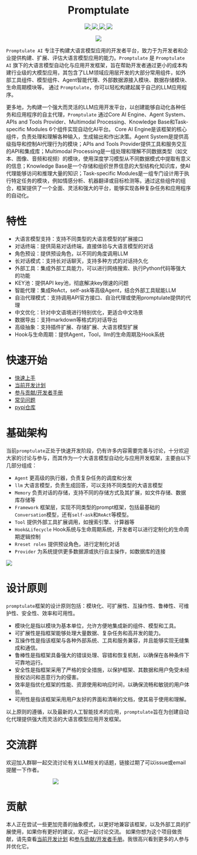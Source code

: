 <h1 align="center">
    Promptulate
</h1>


<p align="center">
    <a target="_blank" href="">
        <img src="https://img.shields.io/badge/License-Apache%202.0-blue.svg?label=license" />
    </a>
    <a target="_blank" href=''>
        <img src="https://img.shields.io/github/release/Undertone0809/promptulate/all.svg?style=flat-square"/>
    </a>
    <a target="_blank" href=''>
        <img src="https://bestpractices.coreinfrastructure.org/projects/3018/badge"/>
   </a>
    <a target="_blank" href=''>
        <img src="https://static.pepy.tech/personalized-badge/promptulate?period=month&units=international_system&left_color=grey&right_color=blue&left_text=Downloads/Week"/>
   </a>
</p>


<p align="center">
  <img src="https://zeeland-bucket.oss-cn-beijing.aliyuncs.com/images/promptulate_logo_new.png"/>
</p>


`Promptulate AI` 专注于构建大语言模型应用的开发者平台，致力于为开发者和企业提供构建、扩展、评估大语言模型应用的能力。`Promptulate` 是 `Promptulate AI` 旗下的大语言模型自动化与应用开发框架，旨在帮助开发者通过更小的成本构建行业级的大模型应用，其包含了LLM领域应用层开发的大部分常用组件，如外部工具组件、模型组件、Agent智能代理、外部数据源接入模块、数据存储模块、生命周期模块等。 通过 `Promptulate`，你可以轻松构建起属于自己的LLM应用程序。

更多地，为构建一个强大而灵活的LLM应用开发平台，以创建能够自动化各种任务和应用程序的自主代理，`Promptulate` 通过Core
AI Engine、Agent System、APIs and Tools Provider、Multimodal Processing、Knowledge Base和Task-specific Modules
6个组件实现自动化AI平台。 Core AI Engine是该框架的核心组件，负责处理和理解各种输入，生成输出和作出决策。Agent
System是提供高级指导和控制AI代理行为的模块；APIs and Tools Provider提供工具和服务交互的API和集成库；Multimodal
Processing是一组处理和理解不同数据类型（如文本、图像、音频和视频）的模块，使用深度学习模型从不同数据模式中提取有意义的信息；Knowledge
Base是一个存储和组织世界信息的大型结构化知识库，使AI代理能够访问和推理大量的知识；Task-specific
Modules是一组专门设计用于执行特定任务的模块，例如情感分析、机器翻译或目标检测等。通过这些组件的组合，框架提供了一个全面、灵活和强大的平台，能够实现各种复杂任务和应用程序的自动化。


# 特性

- 大语言模型支持：支持不同类型的大语言模型的扩展接口
- 对话终端：提供简易对话终端，直接体验与大语言模型的对话
- 角色预设：提供预设角色，以不同的角度调用LLM
- 长对话模式：支持长对话聊天，支持多种方式的对话持久化
- 外部工具：集成外部工具能力，可以进行网络搜索、执行Python代码等强大的功能
- KEY池：提供API key池，彻底解决key限速的问题
- 智能代理：集成ReAct，self-ask等高级Agent，结合外部工具赋能LLM
- 自治代理模式：支持调用API官方接口、自治代理或使用promptulate提供的代理
- 中文优化：针对中文语境进行特别优化，更适合中文场景
- 数据导出：支持markdown等格式的对话导出
- 高级抽象：支持插件扩展、存储扩展、大语言模型扩展
- Hook与生命周期：提供Agent，Tool，llm的生命周期及Hook系统

# 快速开始

- [快速上手](get_started/quick_start.md#快速开始)
- [当前开发计划](other/plan.md#开发计划)
- [参与贡献/开发者手册](other/contribution.md#contribution)
- [常见问题](other/fqa.md#fqa)
- [pypi仓库](https://pypi.org/project/promptulate/)

# 基础架构

当前`promptulate`正处于快速开发阶段，仍有许多内容需要完善与讨论，十分欢迎大家的讨论与参与，而其作为一个大语言模型自动化与应用开发框架，主要由以下几部分组成：

- `Agent` 更高级的执行器，负责复杂任务的调度和分发
- `llm` 大语言模型，负责生成回答，可以支持不同类型的大语言模型
- `Memory` 负责对话的存储，支持不同的存储方式及其扩展，如文件存储、数据库存储等
- `Framework` 框架层，实现不同类型的prompt框架，包括最基础的`Conversation`模型，还有`self-ask`和`ReAct`等模型。
- `Tool` 提供外部工具扩展调用，如搜索引擎、计算器等
- `Hook&Lifecycle` Hook系统与生命周期系统，开发者可以进行定制化的生命周期逻辑控制
- `Rreset roles` 提供预设角色，进行定制化对话
- `Provider` 为系统提供更多数据源或执行自主操作，如数据库的连接

<img src="https://zeeland-bucket.oss-cn-beijing.aliyuncs.com/images/20230704180202.png"/>

# 设计原则

`promptulate`框架的设计原则包括：模块化、可扩展性、互操作性、鲁棒性、可维护性、安全性、效率和可用性。

- 模块化是指以模块为基本单位，允许方便地集成新的组件、模型和工具。
- 可扩展性是指框架能够处理大量数据、复杂任务和高并发的能力。
- 互操作性是指该框架与各种外部系统、工具和服务兼容，并且能够实现无缝集成和通信。
- 鲁棒性是指框架具备强大的错误处理、容错和恢复机制，以确保在各种条件下可靠地运行。
- 安全性是指框架采用了严格的安全措施，以保护框架、其数据和用户免受未经授权访问和恶意行为的侵害。
- 效率是指优化框架的性能、资源使用和响应时间，以确保流畅和敏锐的用户体验。
- 可用性是指该框架采用用户友好的界面和清晰的文档，使其易于使用和理解。

以上原则的遵循，以及最新的人工智能技术的应用，`promptulate`旨在为创建自动化代理提供强大而灵活的大语言模型应用开发框架。

# 交流群

欢迎加入群聊一起交流讨论有关LLM相关的话题，链接过期了可以issue或email提醒一下作者。

<div style="width: 250px;margin: 0 auto;">
    <img src="https://zeeland-bucket.oss-cn-beijing.aliyuncs.com/images/20230828180820.png"/>
</div>

# 贡献

本人正在尝试一些更加完善的抽象模式，以更好地兼容该框架，以及外部工具的扩展使用，如果你有更好的建议，欢迎一起讨论交流。
如果你想为这个项目做贡献，请先查看[当前开发计划](other/plan.md#开发计划)
和[参与贡献/开发者手册](other/contribution.md#contribution)。我很高兴看到更多的人参与并优化它。